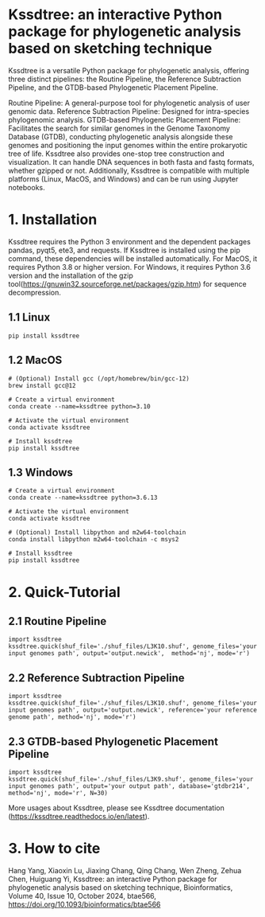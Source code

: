 #  Kssdtree: an interactive Python package for phylogenetic analysis based on sketching technique
Kssdtree is a versatile Python package for phylogenetic analysis, offering three distinct pipelines: the Routine Pipeline, the Reference Subtraction Pipeline, and the GTDB-based Phylogenetic Placement Pipeline.


Routine Pipeline: A general-purpose tool for phylogenetic analysis of user genomic data.
Reference Subtraction Pipeline: Designed for intra-species phylogenomic analysis.
GTDB-based Phylogenetic Placement Pipeline: Facilitates the search for similar genomes in the Genome Taxonomy Database (GTDB), conducting phylogenetic analysis alongside these genomes and positioning the input genomes within the entire prokaryotic tree of life.
Kssdtree also provides one-stop tree construction and visualization. It can handle DNA sequences in both fasta and fastq formats, whether gzipped or not. Additionally, Kssdtree is compatible with multiple platforms (Linux, MacOS, and Windows) and can be run using Jupyter notebooks.
# 1. Installation 
Kssdtree requires the Python 3 environment and the dependent packages pandas, pyqt5, ete3, and requests. If Kssdtree is installed using the pip command, these dependencies will be installed automatically. For MacOS, it requires Python 3.8 or higher version. For Windows, it requires Python 3.6 version and the installation of the gzip tool(https://gnuwin32.sourceforge.net/packages/gzip.htm) for sequence decompression.
## 1.1 Linux

```
pip install kssdtree
```
## 1.2 MacOS

```
# (Optional) Install gcc (/opt/homebrew/bin/gcc-12) 
brew install gcc@12

# Create a virtual environment
conda create --name=kssdtree python=3.10

# Activate the virtual environment
conda activate kssdtree

# Install kssdtree
pip install kssdtree
```
## 1.3 Windows

```
# Create a virtual environment
conda create --name=kssdtree python=3.6.13

# Activate the virtual environment
conda activate kssdtree

# (Optional) Install libpython and m2w64-toolchain
conda install libpython m2w64-toolchain -c msys2

# Install kssdtree
pip install kssdtree
```
# 2. Quick-Tutorial 
## 2.1 Routine Pipeline

```
import kssdtree
kssdtree.quick(shuf_file='./shuf_files/L3K10.shuf', genome_files='your input genomes path', output='output.newick',  method='nj', mode='r')
```
## 2.2 Reference Subtraction Pipeline

```
import kssdtree
kssdtree.quick(shuf_file='./shuf_files/L3K10.shuf', genome_files='your input genomes path', output='output.newick', reference='your reference genome path', method='nj', mode='r')
```
## 2.3 GTDB-based Phylogenetic Placement Pipeline

```
import kssdtree
kssdtree.quick(shuf_file='./shuf_files/L3K9.shuf', genome_files='your input genomes path', output='your output path', database='gtdbr214', method='nj', mode='r', N=30)
```
More usages about Kssdtree, please see Kssdtree documentation (https://kssdtree.readthedocs.io/en/latest).
# 3. How to cite
Hang Yang, Xiaoxin Lu, Jiaxing Chang, Qing Chang, Wen Zheng, Zehua Chen, Huiguang Yi, Kssdtree: an interactive Python package for phylogenetic analysis based on sketching technique, Bioinformatics, Volume 40, Issue 10, October 2024, btae566, https://doi.org/10.1093/bioinformatics/btae566